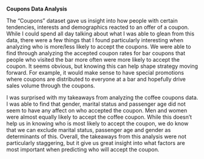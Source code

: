 **Coupons Data Analysis**

The “Coupons” dataset gave us insight into how people with certain tendencies, interests and demographics reacted to an offer of a coupon.  
While I could spend all day talking about what I was able to glean from this data, there were a few things that I found particularly interesting when analyzing who is more/less likely to accept the coupons.
We were able to find through analyzing the accepted coupon rates for bar coupons that people who visited the bar more often were more likely to accept the coupon.
It seems obvious, but knowing this can help shape strategy moving forward.
For example, it would make sense to have special promotions where coupons are distributed to everyone at a bar and hopefully drive sales volume through the coupons. 

I was surprised with my takeaways from analyzing the coffee coupons data. 
I was able to find that gender, marital status and passenger age did not seem to have any affect on who accepted the coupon. Men and women were almost equally likely to accept the coffee coupon. 
While this doesn’t help us in knowing who is most likely to accept the coupon, we do know that we can exclude marital status, passenger age and gender as determinants of this.
Overall, the takeaways from this analysis were not particularly staggering, but it give us great insight into what factors are most important when predicting who will accept the coupon.
